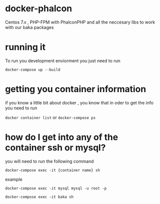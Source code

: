 # docker-phalcon
Centos 7.x , PHP-FPM with PhalconPHP and all the neccesary libs to work with our baka packages 

# running it
To run you development enviorment you just need to run

`docker-compose up --build`

# getting you container information
if you know a little bit about docker , you know that in oder to get the info you need to run

`docker container list`
or
`docker-compose ps`

# how do I get into any of the container ssh or mysql?
you will need to run the following command

`docker-compose exec -it {container name} sh`

example

`docker-compose exec -it mysql mysql -u root -p`

`docker-compose exec -it baka sh`
